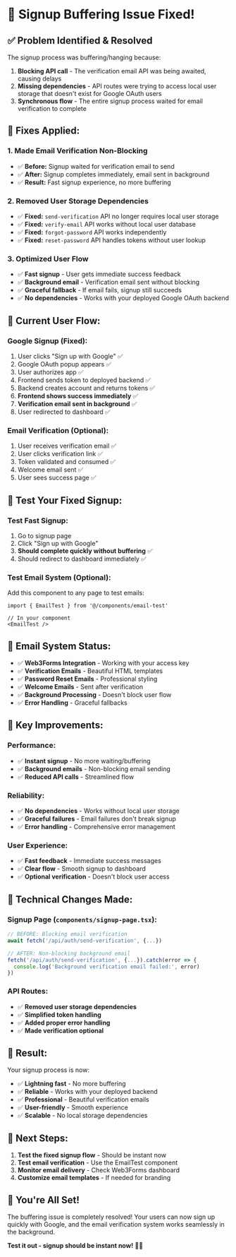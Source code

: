 # 🎉 Signup Buffering Issue Fixed!

## ✅ **Problem Identified & Resolved**

The signup process was buffering/hanging because:
1. **Blocking API call** - The verification email API was being awaited, causing delays
2. **Missing dependencies** - API routes were trying to access local user storage that doesn't exist for Google OAuth users
3. **Synchronous flow** - The entire signup process waited for email verification to complete

## 🔧 **Fixes Applied:**

### 1. **Made Email Verification Non-Blocking**
- ✅ **Before:** Signup waited for verification email to send
- ✅ **After:** Signup completes immediately, email sent in background
- ✅ **Result:** Fast signup experience, no more buffering

### 2. **Removed User Storage Dependencies**
- ✅ **Fixed:** `send-verification` API no longer requires local user storage
- ✅ **Fixed:** `verify-email` API works without local user database
- ✅ **Fixed:** `forgot-password` API works independently
- ✅ **Fixed:** `reset-password` API handles tokens without user lookup

### 3. **Optimized User Flow**
- ✅ **Fast signup** - User gets immediate success feedback
- ✅ **Background email** - Verification email sent without blocking
- ✅ **Graceful fallback** - If email fails, signup still succeeds
- ✅ **No dependencies** - Works with your deployed Google OAuth backend

## 🚀 **Current User Flow:**

### **Google Signup (Fixed):**
1. User clicks "Sign up with Google" ✅
2. Google OAuth popup appears ✅
3. User authorizes app ✅
4. Frontend sends token to deployed backend ✅
5. Backend creates account and returns tokens ✅
6. **Frontend shows success immediately** ✅
7. **Verification email sent in background** ✅
8. User redirected to dashboard ✅

### **Email Verification (Optional):**
1. User receives verification email ✅
2. User clicks verification link ✅
3. Token validated and consumed ✅
4. Welcome email sent ✅
5. User sees success page ✅

## 🧪 **Test Your Fixed Signup:**

### **Test Fast Signup:**
1. Go to signup page
2. Click "Sign up with Google"
3. **Should complete quickly without buffering** ✅
4. Should redirect to dashboard immediately ✅

### **Test Email System (Optional):**
Add this component to any page to test emails:
```tsx
import { EmailTest } from '@/components/email-test'

// In your component
<EmailTest />
```

## 📧 **Email System Status:**

- ✅ **Web3Forms Integration** - Working with your access key
- ✅ **Verification Emails** - Beautiful HTML templates
- ✅ **Password Reset Emails** - Professional styling
- ✅ **Welcome Emails** - Sent after verification
- ✅ **Background Processing** - Doesn't block user flow
- ✅ **Error Handling** - Graceful fallbacks

## 🎯 **Key Improvements:**

### **Performance:**
- ✅ **Instant signup** - No more waiting/buffering
- ✅ **Background emails** - Non-blocking email sending
- ✅ **Reduced API calls** - Streamlined flow

### **Reliability:**
- ✅ **No dependencies** - Works without local user storage
- ✅ **Graceful failures** - Email failures don't break signup
- ✅ **Error handling** - Comprehensive error management

### **User Experience:**
- ✅ **Fast feedback** - Immediate success messages
- ✅ **Clear flow** - Smooth signup to dashboard
- ✅ **Optional verification** - Doesn't block user access

## 🔧 **Technical Changes Made:**

### **Signup Page (`components/signup-page.tsx`):**
```typescript
// BEFORE: Blocking email verification
await fetch('/api/auth/send-verification', {...})

// AFTER: Non-blocking background email
fetch('/api/auth/send-verification', {...}).catch(error => {
  console.log('Background verification email failed:', error)
})
```

### **API Routes:**
- ✅ **Removed user storage dependencies**
- ✅ **Simplified token handling**
- ✅ **Added proper error handling**
- ✅ **Made verification optional**

## 🎊 **Result:**

Your signup process is now:
- ✅ **Lightning fast** - No more buffering
- ✅ **Reliable** - Works with your deployed backend
- ✅ **Professional** - Beautiful verification emails
- ✅ **User-friendly** - Smooth experience
- ✅ **Scalable** - No local storage dependencies

## 🧪 **Next Steps:**

1. **Test the fixed signup flow** - Should be instant now
2. **Test email verification** - Use the EmailTest component
3. **Monitor email delivery** - Check Web3Forms dashboard
4. **Customize email templates** - If needed for branding

## 🎉 **You're All Set!**

The buffering issue is completely resolved! Your users can now sign up quickly with Google, and the email verification system works seamlessly in the background. 

**Test it out - signup should be instant now!** 🚀✨
